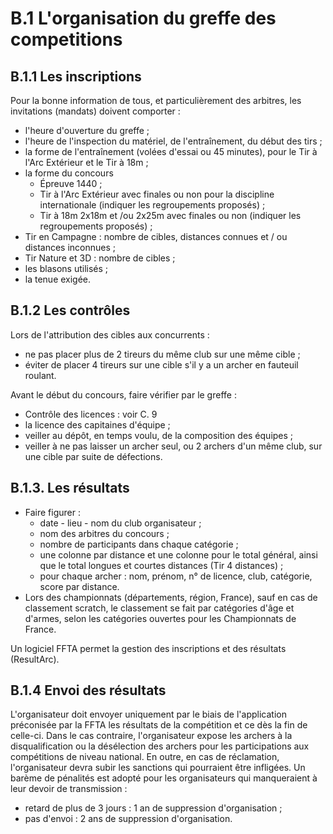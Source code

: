 # B.1 L'organisation du greffe des competitions

## B.1.1 Les inscriptions

Pour la bonne information de tous, et particulièrement des arbitres, les invitations (mandats) doivent comporter :

- l'heure d'ouverture du greffe ;
- l'heure de l'inspection du matériel, de l'entraînement, du début des tirs ;
- la forme de l'entraînement (volées d'essai ou 45 minutes), pour le Tir à l'Arc Extérieur et le Tir à 18m ;
- la forme du concours
  - Épreuve 1440 ;
  - Tir à l'Arc Extérieur avec finales ou non pour la discipline internationale (indiquer
    les regroupements proposés) ;
  - Tir à 18m 2x18m et /ou 2x25m avec finales ou non (indiquer les
    regroupements proposés) ;
- Tir en Campagne : nombre de cibles, distances connues et / ou distances inconnues ;
- Tir Nature et 3D : nombre de cibles ;
- les blasons utilisés ;
- la tenue exigée.

## B.1.2 Les contrôles

Lors de l'attribution des cibles aux concurrents :

- ne pas placer plus de 2 tireurs du même club sur une même cible ;
- éviter de placer 4 tireurs sur une cible s'il y a un archer en fauteuil roulant.

Avant le début du concours, faire vérifier par le greffe :

- Contrôle des licences : voir C. 9
- la licence des capitaines d'équipe ;
- veiller au dépôt, en temps voulu, de la composition des équipes ;
- veiller à ne pas laisser un archer seul, ou 2 archers d'un même club, sur une cible par suite de défections.

## B.1.3. Les résultats

- Faire figurer :
  - date - lieu - nom du club organisateur ;
  - nom des arbitres du concours ;
  - nombre de participants dans chaque catégorie ;
  - une colonne par distance et une colonne pour le total général, ainsi que le total longues et courtes
    distances (Tir 4 distances) ;
  - pour chaque archer : nom, prénom, n° de licence, club, catégorie, score par distance.
- Lors des championnats (départements, région, France), sauf en cas de classement scratch, le
  classement se fait par catégories d'âge et d'armes, selon les catégories ouvertes pour les
  Championnats de France.

Un logiciel FFTA permet la gestion des inscriptions et des résultats (ResultArc).

## B.1.4 Envoi des résultats

L'organisateur doit envoyer uniquement par le biais de l'application préconisée par la FFTA les résultats de
la compétition et ce dès la fin de celle-ci.
Dans le cas contraire, l'organisateur expose les archers à la disqualification ou la désélection des archers pour
les participations aux compétitions de niveau national. En outre, en cas de réclamation, l'organisateur devra subir
les sanctions qui pourraient être infligées.
Un barème de pénalités est adopté pour les organisateurs qui manqueraient à leur devoir de transmission :

- retard de plus de 3 jours : 1 an de suppression d'organisation ;
- pas d'envoi : 2 ans de suppression d'organisation.
